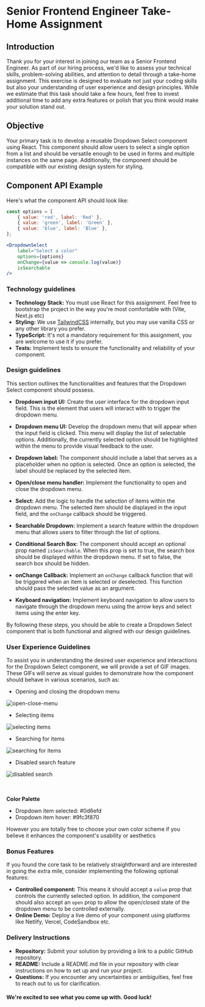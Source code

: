 # Senior Frontend Engineer Take-Home Assignment

## Introduction

Thank you for your interest in joining our team as a Senior Frontend Engineer. As part of our hiring process, we'd like to assess your technical skills, problem-solving abilities, and attention to detail through a take-home assignment. This exercise is designed to evaluate not just your coding skills but also your understanding of user experience and design principles. While we estimate that this task should take a few hours, feel free to invest additional time to add any extra features or polish that you think would make your solution stand out.

## Objective

Your primary task is to develop a reusable Dropdown Select component using React. This component should allow users to select a single option from a list and should be versatile enough to be used in forms and multiple instances on the same page. Additionally, the component should be compatible with our existing design system for styling.

## Component API Example

Here's what the component API should look like:

```jsx
const options = [
    { value: 'red', label: 'Red' },
    { value: 'green', label: 'Green' },
    { value: 'blue', label: 'Blue' },
];

<DropdownSelect
    label="Select a color"
    options={options}
    onChange={value => console.log(value)}
    isSearchable
/>
```

### Technology guidelines

- **Technology Stack:** You must use React for this assignment. Feel free to bootstrap the project in the way you're most comfortable with (Vite, Next.js etc)
- **Styling:** We use [TailwindCSS](https://tailwindcss.com/) internally, but you may use vanilla CSS or any other library you prefer.
- **TypeScript:** It's not a mandatory requirement for this assignment, you are welcome to use it if you prefer.
- **Tests:** Implement tests to ensure the functionality and reliability of your component.

### Design guidelines

This section outlines the functionalities and features that the Dropdown Select component should possess.

- **Dropdown input UI:** Create the user interface for the dropdown input field. This is the element that users will interact with to trigger the dropdown menu.

- **Dropdown menu UI:** Develop the dropdown menu that will appear when the input field is clicked. This menu will display the list of selectable options. Additionally, the currently selected option should be highlighted within the menu to provide visual feedback to the user.

- **Dropdown label:** The component should include a label that serves as a placeholder when no option is selected. Once an option is selected, the label should be replaced by the selected item.

- **Open/close menu handler:** Implement the functionality to open and close the dropdown menu.

- **Select:** Add the logic to handle the selection of items within the dropdown menu. The selected item should be displayed in the input field, and the `onChange` callback should be triggered.

- **Searchable Dropdown:** Implement a search feature within the dropdown menu that allows users to filter through the list of options.

- **Conditional Search Box:** The component should accept an optional prop named `isSearchable`. When this prop is set to true, the search box should be displayed within the dropdown menu. If set to false, the search box should be hidden.

- **onChange Callback:** Implement an `onChange` callback function that will be triggered when an item is selected or deselected. This function should pass the selected value as an argument.

- **Keyboard navigation:** Implement keyboard navigation to allow users to navigate through the dropdown menu using the arrow keys and select items using the enter key.

By following these steps, you should be able to create a Dropdown Select component that is both functional and aligned with our design guidelines.

### User Experience Guidelines
To assist you in understanding the desired user experience and interactions for the Dropdown Select component, we will provide a set of GIF images. These GIFs will serve as visual guides to demonstrate how the component should behave in various scenarios, such as:

- Opening and closing the dropdown menu
<div align="left">
  <img src="https://github.com/washingtonsoares/frontend-take-home-assignment/assets/5726140/8b1d3616-677e-49e7-b2d9-0e46ebd0482d" alt="open-close-menu" />
</div>

- Selecting items
<div align="left">
 <img src="https://github.com/washingtonsoares/frontend-take-home-assignment/assets/5726140/4ae24c61-65c0-4ea2-abce-6666bf0d0032" alt="selecting items" />
</div>

- Searching for items
<div align="left">
 <img src="https://github.com/washingtonsoares/frontend-take-home-assignment/assets/5726140/682afdb9-b4cc-4d7b-b0f0-a6bafcdff02b" alt="searching for items" />
</div>

- Disabled search feature
<div align="left">
 <img src="https://github.com/washingtonsoares/frontend-take-home-assignment/assets/5726140/dec87de2-36dc-4ec1-8753-7fed0d3ec21c" alt="disabled search" />
</div>

<br />
<br />

**Color Palette**
- Dropdown item selected: #0d6efd
- Dropdown item hover: #9fc3f870

However you are totally free to choose your own color scheme if you believe it enhances the component's usability or aesthetics

### Bonus Features

If you found the core task to be relatively straightforward and are interested in going the extra mile, consider implementing the following optional features:

- **Controlled component:** This means it should accept a `value` prop that controls the currently selected option. In addition, the component should also accept an `open` prop to allow the open/closed state of the dropdown menu to be controlled externally.
- **Online Demo:** Deploy a live demo of your component using platforms like Netlify, Vercel, CodeSandbox etc.

### Delivery Instructions

- **Repository:** Submit your solution by providing a link to a public GitHub repository.
- **README:** Include a README.md file in your repository with clear instructions on how to set up and run your project.
- **Questions:** If you encounter any uncertainties or ambiguities, feel free to reach out to us for clarification.


#### We're excited to see what you come up with. Good luck!
